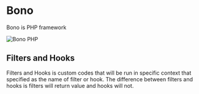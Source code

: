 Bono
====

Bono is PHP framework

![Bono PHP](https://raw.githubusercontent.com/xinix-technology/bono/master/img/bono-logo.png "Bono PHP")


## Filters and Hooks

Filters and Hooks is custom codes that will be run in specific context that specified as the name of filter or hook.
The difference between filters and hooks is filters will return value and hooks will not.

